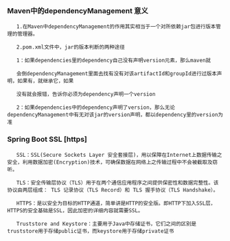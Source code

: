 ### Maven中的dependencyManagement 意义

       1.在Maven中dependencyManagement的作用其实相当于一个对所依赖jar包进行版本管理的管理器。
       
       2.pom.xml文件中，jar的版本判断的两种途径
       
       1：如果dependencies里的dependency自己没有声明version元素，那么maven就
       
       会倒dependencyManagement里面去找有没有对该artifactId和groupId进行过版本声明，如果有，就继承它，如果
       
       没有就会报错，告诉你必须为dependency声明一个version
       
       2：如果dependencies中的dependency声明了version，那么无论dependencyManagement中有无对该jar的version声明，都以dependency里的version为准


### Spring Boot SSL [https]
       SSL：SSL(Secure Sockets Layer 安全套接层)，用以保障在Internet上数据传输之安全，利用数据加密(Encryption)技术，可确保数据在网络上之传输过程中不会被截取及窃听。

       TLS：安全传输层协议（TLS）用于在两个通信应用程序之间提供保密性和数据完整性。该协议由两层组成： TLS 记录协议（TLS Record）和 TLS 握手协议（TLS Handshake）。

       HTTPS：是以安全为目标的HTTP通道，简单讲是HTTP的安全版。即HTTP下加入SSL层，HTTPS的安全基础是SSL，因此加密的详细内容就需要SSL。

       Truststore and Keystore：主要用于Java中存储证书，它们之间的区别是truststore用于存储public证书，而keystore用于存储private证书